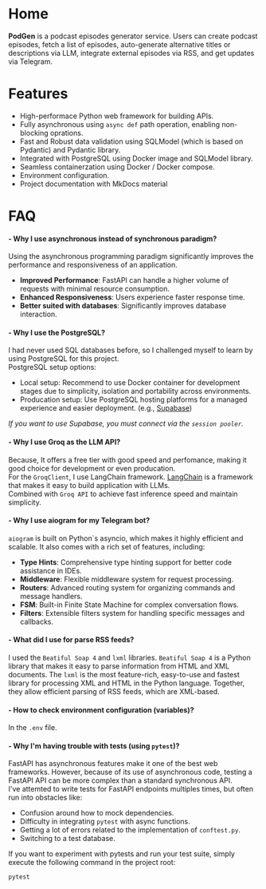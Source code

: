 # Home

**PodGen** is a podcast episodes generator service. Users can create podcast episodes, fetch a list of episodes, auto-generate alternative titles or descriptions via LLM, integrate external episodes via RSS, and get updates via Telegram.

# Features

- High-performace Python web framework for building APIs. 
- Fully asynchronous using `async def` path operation, enabling non-blocking oprations.
- Fast and Robust data validation using SQLModel (which is based on Pydantic) and Pydantic library.
- Integrated with PostgreSQL using Docker image and SQLModel library.
- Seamless containerzation using Docker / Docker compose.
- Environment configuration.
- Project documentation with MkDocs material

# FAQ

#### **- Why I use asynchronous instead of synchronous paradigm?**
Using the asynchronous programming paradigm significantly improves the performance and responsiveness of an application.

- **Improved Performance**: FastAPI can handle a higher volume of requests with minimal resource consumption.
- **Enhanced Responsiveness**: Users experience faster response time.
- **Better suited with databases**: Significantly improves database interaction.  

#### **- Why I use the PostgreSQL?**
I had never used SQL databases before, so I challenged myself to learn by using PostgreSQL for this project. </br>
PostgreSQL setup options:

- Local setup: Recommend to use Docker container for development stages due to simplicity, isolation and portability across environments.
- Producation setup: Use PostgreSQL hosting platforms for a managed experience and easier deployment. (e.g., [Supabase](https://supabase.com/))

*If you want to use Supabase, you must connect via the `session pooler`.*

#### **- Why I use Groq as the LLM API?**
Because, It offers a free tier with good speed and perfomance, making it good choice for development or even producation. </br>
For the `GroqClient`, I use LangChain framework. [LangChain](https://www.langchain.com/) is a framework that makes it easy to build application with LLMs. </br>
Combined with `Groq API` to achieve fast inference speed and maintain simplicity.

#### **- Why I use aiogram for my Telegram bot?**
`aiogram` is built on Python`s asyncio, which makes it highly efficient and scalable. It also comes with a rich set of features, including:

- **Type Hints**: Comprehensive type hinting support for better code assistance in IDEs.
- **Middleware**: Flexible middleware system for request processing.
- **Routers**: Advanced routing system for organizing commands and message handlers.
- **FSM**: Built-in Finite State Machine for complex conversation flows.
- **Filters**: Extensible filters system for handling specific messages and callbacks.

#### **- What did I use for parse RSS feeds?**
I used the `Beatiful Soap 4` and `lxml` libraries. `Beatiful Soap 4` is a Python library that makes it easy to parse information from HTML and XML documents. The `lxml` is the most feature-rich, easy-to-use and fastest library for processing XML and HTML in the Python language. Together, they allow efficient parsing of RSS feeds, which are XML-based.

#### **- How to check environment configuration (variables)?**
In the `.env` file.

#### **- Why I'm having trouble with tests (using `pytest`)?**
FastAPI has asynchronous features make it one of the best web frameworks. However, because of its use of asynchronous code, testing a FastAPI API can be more complex than a standard synchronous API.</br>
I've attemted to write tests for FastAPI endpoints multiples times, but often run into obstacles like:

- Confusion around how to mock dependencies.
- Difficulty in integrating `pytest` with async functions.
- Getting a lot of errors related to the implementation of `conftest.py`.
- Switching to a test database.

If you want to experiment with pytests and run your test suite, simply execute the following command in the project root:

    pytest